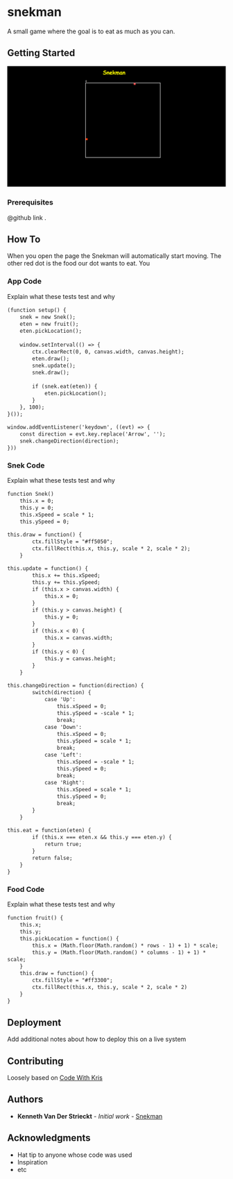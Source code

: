 # snekman

A small game where the goal is to eat as much as you can.

## Getting Started

![](screenshot.png)


### Prerequisites

@github link .


## How To

When you open the page the Snekman will automatically start moving.
The other red dot is the food our dot wants to eat.
You 

### App Code

Explain what these tests test and why

```JS
(function setup() {
    snek = new Snek();
    eten = new fruit();
    eten.pickLocation();

    window.setInterval(() => {
        ctx.clearRect(0, 0, canvas.width, canvas.height);
        eten.draw();
        snek.update();
        snek.draw();

        if (snek.eat(eten)) {
            eten.pickLocation();
        }
    }, 100);
}());
```
```JS
window.addEventListener('keydown', ((evt) => {
    const direction = evt.key.replace('Arrow', '');
    snek.changeDirection(direction);
}))
```

### Snek Code

Explain what these tests test and why

```JS
function Snek() 
    this.x = 0;
    this.y = 0;
    this.xSpeed = scale * 1;
    this.ySpeed = 0;
```
```JS
this.draw = function() {
        ctx.fillStyle = "#ff5050";
        ctx.fillRect(this.x, this.y, scale * 2, scale * 2);
    }
```
```JS
this.update = function() {
        this.x += this.xSpeed;
        this.y += this.ySpeed;
        if (this.x > canvas.width) {
            this.x = 0;
        }
        if (this.y > canvas.height) {
            this.y = 0;
        }
        if (this.x < 0) {
            this.x = canvas.width;
        }
        if (this.y < 0) {
            this.y = canvas.height;
        }
    }
```
```JS
this.changeDirection = function(direction) {
        switch(direction) {
            case 'Up':
                this.xSpeed = 0;
                this.ySpeed = -scale * 1;
                break;
            case 'Down':
                this.xSpeed = 0;
                this.ySpeed = scale * 1;
                break;
            case 'Left':
                this.xSpeed = -scale * 1;
                this.ySpeed = 0;
                break;
            case 'Right':
                this.xSpeed = scale * 1;
                this.ySpeed = 0;
                break;                                         
        }
    }
```
```JS
this.eat = function(eten) {
        if (this.x === eten.x && this.y === eten.y) {
            return true;
        }
        return false;
    }
}
```
### Food Code

Explain what these tests test and why

```JS
function fruit() {
    this.x;
    this.y;
    this.pickLocation = function() {
        this.x = (Math.floor(Math.random() * rows - 1) + 1) * scale;
        this.y = (Math.floor(Math.random() * columns - 1) + 1) * scale;
    }
    this.draw = function() {
        ctx.fillStyle = "#ff3300";
        ctx.fillRect(this.x, this.y, scale * 2, scale * 2)
    }
}
```


## Deployment

Add additional notes about how to deploy this on a live system


## Contributing

Loosely based on [Code With Kris](https://www.youtube.com/watch?v=21eSpMtJwrc&t=659s)
 

## Authors

* **Kenneth Van Der Strieckt** - *Initial work* - [Snekman](https://github.com/KennethVDS/snekman)


## Acknowledgments

* Hat tip to anyone whose code was used
* Inspiration
* etc
